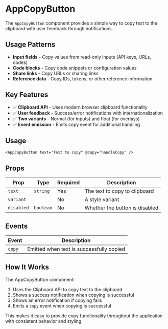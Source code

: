 # AppCopyButton

The `AppCopyButton` component provides a simple way to copy text to the clipboard with user feedback through notifications.

## Usage Patterns

- **Input fields** - Copy values from read-only inputs (API keys, URLs, codes)
- **Code blocks** - Copy code snippets or configuration values  
- **Share links** - Copy URLs or sharing links
- **Reference data** - Copy IDs, tokens, or other reference information

## Key Features

- ✅ **Clipboard API** - Uses modern browser clipboard functionality
- ✅ **User feedback** - Success/error notifications with internationalization
- ✅ **Two variants** - Normal (for inputs) and float (for overlays)
- ✅ **Event emission** - Emits copy event for additional handling

## Usage

```vue
<AppCopyButton text="Text to copy" @copy="handleCopy" />
```

## Props

| Prop       | Type      | Required | Description                    |
| ---------- | --------- | -------- | ------------------------------ |
| `text`     | `string`  | Yes      | The text to copy to clipboard  |
| `variant`  |           | No       | A style variant                |
| `disabled` | `boolean` | No       | Whether the button is disabled |

## Events

| Event  | Description                              |
| ------ | ---------------------------------------- |
| `copy` | Emitted when text is successfully copied |


## How It Works

The AppCopyButton component:

1. Uses the Clipboard API to copy text to the clipboard
2. Shows a success notification when copying is successful
3. Shows an error notification if copying fails
4. Emits a `copy` event when copying is successful

This makes it easy to provide copy functionality throughout the application with consistent behavior and styling.
